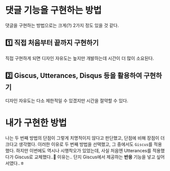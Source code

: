 # 댓글 기능을 구현하는 방법
댓글을 구현하는 방법으로는 크게(?) 2가지 정도 있을 것 같다.

## 1️⃣ 직접 처음부터 끝까지 구현하기
직접 구현하게 되면 디자인 자유도는 높지만 개발하는데 시간이 더 많이 소요된다.

## 2️⃣ Giscus, Utterances, Disqus 등을 활용하여 구현하기
디자인 자유도는 다소 제한적일 수 있겠지만 시간을 절약할 수 있다.

# 내가 구현한 방법
나는 두 번째 방법의 단점이 그렇게 치명적이지 않다고 판단했고, 단점에 비해 장점이 더 크다고 생각했다. 이러한 이유로 두 번째 방법을 선택했고, 그 중에서도 `Giscus`를 적용했다. 하지만 이번에도 역시나 시행착오가 있었는데, 사실 처음엔 Utterances를 적용했다가 Giscus로 교체했다..🫠 이유는.. 단지 Giscus에서 제공하는 **반응** 기능을 넣고 싶어서였다..ㅎ

